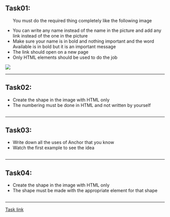 <h2>Task01:</h2>
<ul>
  <p>You must do the required thing completely like the following image</p>
  <li>You can write any name instead of the name in the picture and add any link instead of the one in the picture</li>
  <li>Make sure your name is in bold and nothing important and the word Available is in bold but it is an important message</li>
  <li>The link should open on a new page</li>
  <li>Only HTML elements should be used to do the job</li>
</ul>
<img src="![Screenshot 2024-12-09 171858](https://github.com/user-attachments/assets/8e48e46a-f9a4-4f4b-9535-48ecdcb315f7)
">
<hr>
<h2>Task02:</h2>
<ul>
  <li>Create the shape in the image with HTML only</li>
  <li>The numbering must be done in HTML and not written by yourself</li>
</ul>
<img>
<hr>
<h2>Task03:</h2>
<ul>
  <li>Write down all the uses of Anchor that you know</li>
  <li>Watch the first example to see the idea</li>
</ul>
<img>
<hr>
<h2>Task04:</h2>
<ul>
  <li>Create the shape in the image with HTML only</li>
  <li>The shape must be made with the appropriate element for that shape</li>
</ul>
<img>
<hr>
<a href="https://elzero.org/html-assignments-lesson-from-11-to-14/">Task link</a>
